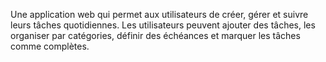 Une application web qui permet aux utilisateurs de créer, gérer et suivre leurs tâches quotidiennes. Les utilisateurs peuvent ajouter des tâches, les organiser par catégories, définir des échéances et marquer les tâches comme complètes.
